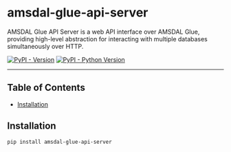 # amsdal-glue-api-server

AMSDAL Glue API Server is a web API interface over AMSDAL Glue, providing high-level abstraction for interacting with multiple databases simultaneously over HTTP.

[![PyPI - Version](https://img.shields.io/pypi/v/amsdal-glue-api-server.svg)](https://pypi.org/project/amsdal-glue-api-server)
[![PyPI - Python Version](https://img.shields.io/pypi/pyversions/amsdal-glue-api-server.svg)](https://pypi.org/project/amsdal-glue-api-server)

-----

## Table of Contents

- [Installation](#installation)

## Installation

```console
pip install amsdal-glue-api-server
```
